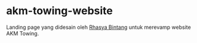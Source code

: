 # akm-towing-website

Landing page yang didesain oleh <a href="https://dribbble.com/rhasyab">Rhasya Bintang</a> untuk merevamp website AKM Towing.
